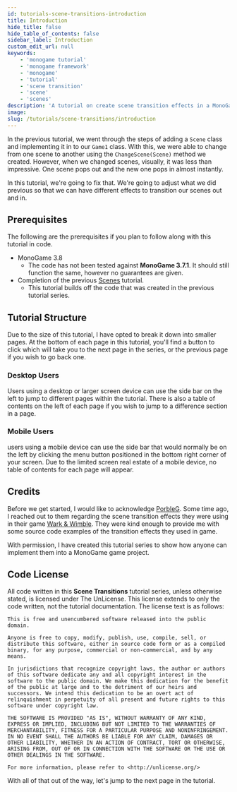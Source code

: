 ```yaml
---
id: tutorials-scene-transitions-introduction
title: Introduction
hide_title: false
hide_table_of_contents: false
sidebar_label: Introduction
custom_edit_url: null
keywords:
    - 'monogame tutorial'
    - 'monogame framework'
    - 'monogame'
    - 'tutorial'
    - 'scene transition'
    - 'scene'
    - 'scenes'
description: 'A tutorial on create scene transition effects in a MonoGame project.'
image:
slug: /tutorials/scene-transitions/introduction
---
```


In the previous tutorial, we went through the steps of adding a `Scene` class and implementing it in to our `Game1` class. With this, we were able to change from one scene to another using the `ChangeScene(Scene)` method we created.  However, when we changed scenes, visually, it was less than impressive. One scene pops out and the new one pops in almost instantly.

In this tutorial, we're going to fix that. We're going to adjust what we did previous so that we can have different effects to transition our scenes out and in.  

## Prerequisites
The following are the prerequisites if you plan to follow along with this tutorial in code.

* MonoGame 3.8
    * The code has not been tested against **MonoGame 3.7.1**.  It should still function the same, however no guarantees are given.
* Completion of the previous [Scenes](scenes/introduction) tutorial.
    * This tutorial builds off the code that was created in the previous tutorial series.

## Tutorial Structure
Due to the size of this tutorial, I have opted to break it down into smaller pages.  At the bottom of each page in this tutorial, you'll find a button to click which will take you to the next page in the series, or the previous page if you wish to go back one.

### Desktop Users
Users using a desktop or larger screen device can use the side bar on the left to jump to different pages within the tutorial.  There is also a table of contents on the left of each page if you wish to jump to a difference section in a page.

### Mobile Users
users using a mobile device can use the side bar that would normally be on the left by clicking the menu button positioned in the bottom right corner of your screen.  Due to the limited screen real estate of a mobile device, no table of contents for each page will appear. 


## Credits
Before we get started, I would like to acknowledge [PorbleG](https://www.twitter.com/PorbleG).  Some time ago, I reached out to them regarding the scene transition effects they were using in their game [Wark & Wimble](https://warkandwimble.com).  They were kind enough to provide me with some source code examples of the transition effects they used in game.  

With permission, I have created this tutorial series to show how anyone can implement them into a MonoGame game project.

## Code License
All code written in this **Scene Transitions** tutorial series, unless otherwise stated, is licensed under The UnLicense.  This license extends to only the code written, not the tutorial documentation.  The license text is as follows:

```
This is free and unencumbered software released into the public domain.

Anyone is free to copy, modify, publish, use, compile, sell, or
distribute this software, either in source code form or as a compiled
binary, for any purpose, commercial or non-commercial, and by any
means.

In jurisdictions that recognize copyright laws, the author or authors
of this software dedicate any and all copyright interest in the
software to the public domain. We make this dedication for the benefit
of the public at large and to the detriment of our heirs and
successors. We intend this dedication to be an overt act of
relinquishment in perpetuity of all present and future rights to this
software under copyright law.

THE SOFTWARE IS PROVIDED "AS IS", WITHOUT WARRANTY OF ANY KIND,
EXPRESS OR IMPLIED, INCLUDING BUT NOT LIMITED TO THE WARRANTIES OF
MERCHANTABILITY, FITNESS FOR A PARTICULAR PURPOSE AND NONINFRINGEMENT.
IN NO EVENT SHALL THE AUTHORS BE LIABLE FOR ANY CLAIM, DAMAGES OR
OTHER LIABILITY, WHETHER IN AN ACTION OF CONTRACT, TORT OR OTHERWISE,
ARISING FROM, OUT OF OR IN CONNECTION WITH THE SOFTWARE OR THE USE OR
OTHER DEALINGS IN THE SOFTWARE.

For more information, please refer to <http://unlicense.org/>
```

With all of that out of the way, let's jump to the next page in the tutorial.
